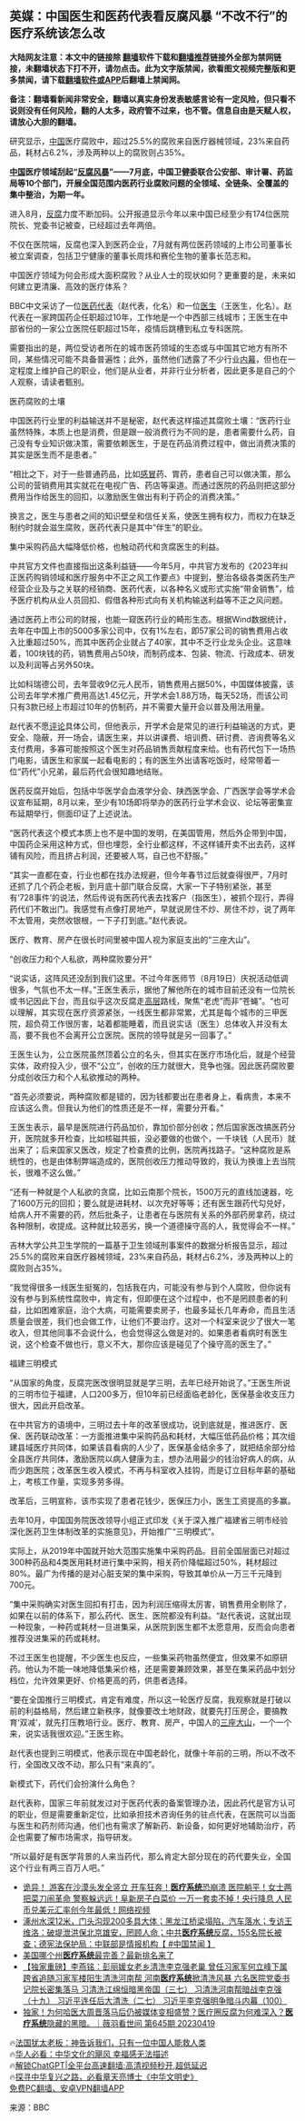  <!-- 面包屑导航 --> <h2>英媒：中国医生和医药代表看反腐风暴 “不改不行”的医疗系统该怎么改</h2> <p class="notice"><b>大陆网友注意：本文中的链接除 <a href="https://github.com/bannedbook/fanqiang" >翻墙</a>软件下载和<a href="https://github.com/killgcd/justmysocks/blob/master/README.md">翻墙推荐</a>链接外全部为禁网链接，未翻墙状态下打不开，请勿点击。此为文字版禁闻，欲看图文视频完整版和更多禁闻，请下载<a href="https://github.com/bannedbook/fanqiang">翻墙软件或APP</a>后翻墙上禁闻网。</p><p>备注：翻墙看新闻非常安全，翻墙以真实身份发表敏感言论有一定风险，但只看不说则没有任何风险，翻的人太多，政府管不过来，也不管。信息自由是天赋人权，请放心大胆的翻墙。</b></p>  <div class="entry"> <p>研究显示，<span class='wp_keywordlink_affiliate'><a href="https://www.bannedbook.org/" title="中国" target="_blank">中国</a></span>医疗腐败中，超过25.5%的腐败来自医疗器械领域，23%来自药品，耗材占6.2%，涉及两种以上的腐败则占35%。</p> <p><strong><a href="https://www.bannedbook.org/bnews/tag/%E4%B8%AD%E5%9B%BD/" class="st_tag internal_tag" rel="tag" title="标签 中国 下的日志">中国</a>医疗领域刮起“<a href="https://www.bannedbook.org/bnews/tag/%E5%8F%8D%E8%85%90%E9%A3%8E%E6%9A%B4/" class="st_tag internal_tag" rel="tag" title="标签 反腐风暴 下的日志">反腐风暴</a>”——7月底，中国卫健委联合公安部、审计署、药监局等10个部门，开展全国范围内医药行业腐败问题的全领域、全链条、全覆盖的集中整治，为期一年。</strong></p> <p>进入8月，<a href="https://www.bannedbook.org/bnews/tag/%e5%8f%8d%e8%85%90/" class="st_tag internal_tag" rel="tag" title="标签 反腐 下的日志">反腐</a>力度不断加码。公开报道显示今年以来中国已经至少有174位医院院长、党委书记被查，已经超过去年两倍。</p> <p>不仅在医院端，反腐也深入到医药企业，7月就有两位医药领域的上市公司董事长被立案调查，包括卫宁健康的董事长周炜和赛伦生物的董事长范志和。</p> <p>中国医疗领域为何会形成大面积腐败？从业人士的现状如何？更重要的是，未来如何建立更清廉、高效的医疗体系？</p> <p>BBC中文采访了一位<a href="https://www.bannedbook.org/bnews/tag/%E5%8C%BB%E8%8D%AF%E4%BB%A3%E8%A1%A8/" class="st_tag internal_tag" rel="tag" title="标签 医药代表 下的日志">医药代表</a>（赵代表，化名）和一位<a href="https://www.bannedbook.org/bnews/tag/%e5%8c%bb%e7%94%9f/" class="st_tag internal_tag" rel="tag" title="标签 医生 下的日志">医生</a>（王医生，化名）。赵代表在一家跨国药企任职超过10年，工作地是一个中西部三线城市；王医生在中部省份的一家公立医院任职超过15年，疫情后跳槽到私立专科医院。</p> <p>需要指出的是，两位受访者所在的城市医药领域的生态或与中国其它地方有所不同，某些情况可能不具备普遍性；此外，虽然他们透露了不少行业<span class='wp_keywordlink_affiliate'><a href="https://www.bannedbook.org/bnews/ccpdope/" title="中共高层内幕" target="_blank">内幕</a></span>，但也在一定程度上维护自己的职业，他们是从业者，并非行业分析者，因此更多是自己的个人观察，请读者甄别。</p> <p>医药腐败的土壤</p> <p>中国医药行业里的利益输送并不是秘密，赵代表这样描述其腐败土壤：“医药行业虽然特殊，本质上也是消费，但是跟一般消费行为不同的是，患者需要什么药，自己没有专业知识做决策，需要依赖医生，于是在药品消费过程中，做出消费决策的其实是医生而不是患者。”</p> <p>“相比之下，对于一些普通药品，比如<a href="https://www.bannedbook.org/bnews/tag/%E6%84%9F%E5%86%92/" class="st_tag internal_tag" rel="tag" title="标签 感冒 下的日志">感冒</a>药、胃药，患者自己可以做决策，那么公司的营销费用其实就花在电视广告、药店等渠道。而通过医院的药品则把这部分费用当作给医生的回扣，以激励医生做出有利于药企的消费决策。”</p> <p>换言之，医生与患者之间的知识壁垒和信任关系，使医生拥有权力，而权力在缺乏制约时就会滋生腐败，医药代表只是其中“伴生”的职业。</p> <p>集中采购药品大幅降低价格，也触动药代和贪腐医生的利益。</p> <p>中共官方文件也直接指出这条利益链——今年5月，中共官方发布的《2023年纠正医药购销领域和医疗服务中不正之风工作要点》中提到，整治各级各类医药生产经营企业及与之关联的经销商、医药代表，以各种名义或形式实施“带金销售”，给予医疗机构从业人员回扣、假借各种形式向有关机构输送利益等不正之风问题。</p> <p>通过医药上市公司的财报，也能一窥医药行业的畸形生态。根据Wind数据统计，去年在中国上市的5000多家公司中，仅有1%左右，即57家公司的销售费用占收入比重超过50%，而其中医药企业就占了40家，其中不乏行业龙头企业。这意味着，100块钱的药，销售费用占50块，而制药成本、包装、物流、行政成本、研发以及利润等占另外50块。</p> <p>比如科瑞德公司，去年营收9亿元人民币，销售费用占据50%，中国媒体披露，该公司去年学术推广费用高达1.45亿元，开学术会1.88万场，每天52场，而该公司只有3款已经上市超过10年的仿制药，并不需要大量开会以普及用法用量。</p> <p>赵代表不愿<span class='wp_keywordlink_affiliate'><a href="https://www.bannedbook.org/bnews/comments/" title="新闻评论" target="_blank">评论</a></span>具体公司，但他表示，开学术会是常见的进行利益输送的方式，更安全、隐蔽，开一场会，请医生来，并以讲课费、培训费、研讨费、咨询费等名义支付费用，多寡可能按照这个医生对药品销售贡献程度来给。也有药代包下一场热门电影，请医生和家属一起看电影的；有的医生外出请客吃饭时，经常带着一位“药代”小兄弟，最后药代会很知趣地结账。</p> <p>医药反腐开始后，包括中华医学会血液学分会、陕西医学会、广西医学会等学术会议宣布延期，8月以来，至少有10场即将举办的医药行业学术会议、论坛等密集宣布延期举行，侧面印证了上述说法。</p> <p>“医药代表这个模式本质上也不是中国的发明，在美国管用，然后外企带到中国，中国药企采用这种方式，但也埋怨，全行业都这样，不这样铺开卖不出去药，这样铺有风险，而且挤占利润，还要被人骂，自己也不舒服。”</p> <p>“其实一直都在查，行业也都在找办法规避，但今年春节过后就查得很严，7月时还抓了几个药企老板，到月底十部门联合反腐，大家一下子特别紧张，甚至有‘728事件’的说法，然后传说有医药代表去找客户（指医生），被抓个现行，弄得药代们不敢出门。我感觉有点像打房地产，早就说房住不炒、房住不炒，说了两年不太管用，突然收银根，一下子打到底。”赵代表说。</p> <p>医疗、教育、房产在很长时间里被中国人视为家庭支出的“三座大山”。</p>  <p>“创收压力和个人私欲，两种腐败要分开”</p> <p>“说实话，这阵风还没刮到我们这里。不过今年医师节（8月19日）庆祝活动低调很多，气氛也不太一样。”王医生表示，据他了解他所在的城市目前还没有一位院长或书记因此下台，而且似乎这次反腐走<span class='wp_keywordlink_affiliate'><a href="https://www.bannedbook.org/bnews/ccpdope/" title="中共高层内幕" target="_blank">高层</a></span>路线，聚焦“老虎”而非“苍蝇”。“也可以理解，其实现在医疗资源紧张，一线医生都非常累，尤其是每个城市的三甲医院，超负荷工作很厉害，站着都能睡着，而且说实话（医生）总体收入并没有太高，要不我也不会离开公立医院。医院的领导就是另一回事了。”</p> <p>王医生认为，公立医院虽然顶着公立的名头，但其实在医疗市场化后，就是个经营实体，政府投入少，很不“公立”，创收的压力就很大，竞争也强。因此医药腐败要分成创收压力和个人私欲推动的两种。</p> <p>“首先必须要说，两种腐败都是错的，因为钱都要出在患者身上，看病贵，本来不应该这么贵。但我认为他们的性质还是不一样，需要分开看。”</p> <p>王医生表示，最早是医院进行药品加价，靠加价部分创收；然后国家医改搞医药分开，医院就多开检查，比如核磁共振，没必要做的也做个，一千块钱（人民币）就出来了；后来国家又医改，规定了检查费的比例，医院再找路子。“这种腐败是系统性的，也是由体制弊端造成的，医院创收压力推动导致的，我认为换谁上去当院长，很难不这么做。”</p> <p>“还有一种就是个人私欲的贪腐，比如云南那个院长，1500万元的直线加速器，吃了1600万元的回扣；要么就是进耗材、以次充好等等；还有医生跟药代勾兑好，给病人开不需要的药，然后批条子，让患者在与医院有关系的外部药房拿药，绕过各种限制，收提成。这种就比较恶劣，换一个道德操守高的人，我觉得会不一样。”</p> <p>吉林大学公共卫生学院的一篇基于卫生领域刑事案件的数据分析报告显示，超过25.5%的腐败来自医疗器械领域，23%来自药品，耗材占6.2%，涉及两种以上的腐败则占35%。</p> <p>“我觉得很多一线医生挺冤的，包括我在内，可能没有参与到个人腐败，但你说有没有参与到系统性腐败中，肯定有，但即便在这个过程中，也不是罔顾患者的利益，比如困难家庭，治个大病，可能需要卖房子，也最多延长几年寿命，而且生活质量会很差，我们也会做工作，让他们不要治疗。这对一个科室来说少了很大一笔收入，但其他同事不会说什么，也会觉得这么做是对的。如果患者看病时有医生说，这个检查不做也行，意义不大，那你应该是碰见了个操守高的医生了。”</p> <p>福建三明模式</p> <p>“从国家的角度，反腐完医改很明显就是学三明，去年已经开始说了。”王医生所说的三明市位于福建，人口200多万，但10年前已经面临老龄化，医保基金收支压力很大，因此开启改革。</p>  <p>在中共官方的语境中，三明过去十年的改革很成功，说到底就是，推进医疗、医保、医药联动改革：一方面推进集中采购药品和耗材，大幅压低药品价格；其次组建县域医疗共同体，如果该县看病的人少了，医保基金结余多了，就把结余部分给全县医疗共同体，激励医院以病人健康为主，想办法用最少的钱治好病人的病，从而少跑医院；改革医生收入模式，不再与科室收入挂钩，而是订立目标年薪的基础上，考核工作量，实现多劳多得。</p> <p>改革后，三明宣称，该市实现了患者花钱少，医保压力小，医生工资提高的多赢。</p> <p>去年10月，中国国务院医改领导小组正式印发《关于深入推广福建省三明市经验深化医药卫生体制改革的实施意见》，开始推广“三明模式”。</p> <p>实际上，从2019年中国就开始大范围实施集中采购药品。目前全国层面已对超过300种药品和4类医用耗材进行集中采购，相关药价降幅超过50%，耗材超过80%。最广为传播的是对心脏支架的集中采购，导致其单价从一万三千元降到700元。</p> <p>“集中采购确实对医生回扣有打击，因为利润压缩得太厉害，销售费用全剔除了，如果在以前的体系下，那么药代、医生、医院都没有利益。“赵代表说，这就出现一种现象，一种药或耗材一旦进集采，从医院到医生都不太愿意用，反而会向患者推荐没进集采的药或耗材。</p> <p>不过王医生也提醒，不少医生也反应，一些集采药物虽然便宜，但效果不如原研药。他认为不能一味地降低集采价格，还是需要兼顾效果，甚至在集采药品中划分档位，允许效果更好、价格更高的药，供患者选择。</p> <p>“要在全国推行三明模式，肯定有难度，所以这一轮医疗反腐，我观察就是打破以前的利益格局，然后建立新秩序，就像要改土地财政，就要先打压房企，要搞教育‘双减’，就先打压教培行业。医疗、教育、房产，中国人的<span class='wp_keywordlink'><a href="https://www.bannedbook.org/forum11/topic333.html" title="禁片：民族主义和三座大山" target="_blank">三座大山</a></span>，一个一个来，说实话我很欢迎。”王医生称。</p> <p>赵代表也提到三明模式，他表示现在中国老龄化，就像十年前的三明，所以不改不行，全国改又改不动，那么只有“来真的”。</p> <p>新模式下，药代们会扮演什么角色？</p> <p>赵代表称，国家三年前就发过对于医药代表的备案管理办法，因此药代是官方认可的职业，但是需要重新定位，比如承担技术咨询任务的驻点代表，在医院可以当面与医生和药剂师沟通，他们也有需求了解新药、新设备，如何更好地辅助治疗，药企也需要了解市场需求，指导研发。</p>  <p>“所以最好是有医学背景的人来当药代，那么肯定大部分现在的药代要失业，全国这个行业有两三百万人吧。”</p> <!--<div id="taboola-mid-1"></div>--><ul class='op-related-articles' title='相关阅读'> <li><a href='https://www.bannedbook.org/bnews/bannedvideo/20230816/1920506.html' target='_blank'>诡异！ 游客在沙漠头发全竖立 开车狂奔！<b>医疗系统</b>恐崩溃 医院躺平！女士两把菜刀闹革命 警察躲远远！阜新房子白菜价 一万一套卖不掉！央行降息  人民币兑美元汇率创今年最低！网络视频</a></li> <li><a href='https://www.bannedbook.org/bnews/bannedvideo/20230804/1915668.html' target='_blank'>涿州水深12米，门头沟现200多具大体；黑龙江桥梁塌陷，汽车落水；专访王维洛：破堤泄洪保北京雄安，罔顾人命；中共<b>医疗系统</b>反腐，155名院长被查；德宪法保护局：中联部是情报机构【 #中国禁闻 】</a></li> <li><a href='https://www.bannedbook.org/bnews/lifebaike/20230630/1902559.html' target='_blank'>美国哪个州<b>医疗系统</b>最完善？最新排名来了</a></li> <li><a href='https://www.bannedbook.org/bnews/comments/20230523/1887384.html' target='_blank'>【独家重磅】李燕铭：彭丽媛女老乡清洗李克强老巢 曾任习家军何立峰下属 跨省追随习家军楼阳生清洗河南帮 河南<b>医疗系统</b>掀清洗风暴 六名医院党委书记院长密集落马 习清洗江绵恒暗黑帝国（三七） 习清洗河南帮暗战李克强（十九） 习近平连任后大清洗（二七） 习近平李克强明争暗斗内幕（100）</a></li> <li><a href='https://www.bannedbook.org/bnews/sohnews/20230420/1874045.html' target='_blank'>独家！为何哈医大周晋落马后仍被媒体变相盛赞？医疗圈反腐为何难深入？<b>医疗系统</b>隐藏的黑暗。｜薇羽看世间 第645期 20230419</a></li> </ul> <p class="texttj"> 🔥<a href="https://www.bannedbook.org/bnews/ssgc/20230219/1850782.html" target="_blank">法国犹太老板：神告诉我们，只有一位中国人能救人类</a><br/> 🔥<a href="https://www.bannedbook.org/bnews/comments/20220220/1694796.html" target="_blank">华人必看：中华文化的飓风 幸福感无法描述</a><br/> 🔥<a href="https://github.com/bannedbook/fanqiang/wiki/V2ray%E6%9C%BA%E5%9C%BA" target="_blank">解锁ChatGPT|全平台高速翻墙:高清视频秒开,超低延迟</a><br/> 🔥<a href="https://www.bannedbook.org/bnews/comments/20220808/1768773.html" target="_blank">探寻中华复兴之路，必看章天亮博士《中华文明史》</a><br/> <a href="https://github.com/bannedbook/fanqiang/wiki/%E7%A6%81%E9%97%BB%E7%BD%91%E5%AE%89%E5%8D%93%E7%BF%BB%E5%A2%99%E6%96%B0%E9%97%BBAPP" target="_blank">免费PC翻墙、安卓VPN翻墙APP</a><br/> </p><p class="src-info">来源：BBC </p><a name='sharetosocial'></a> <div style="margin-bottom:5px;padding-bottom:5px;clear:both"> <div id="archive-pix-1" class="banner-ads"> <!-- AuctionX Display platform tag START --> <div id="27602x728x90x621x_ADSLOT1" clicktrack="%%CLICK_URL_ESC%%"></div>  <!-- AuctionX Display platform tag END --> </div> <div id="archive-pix-2" class="banner-ads"> <!-- AuctionX Display platform tag START --> <div id="27556x300x250x621x_ADSLOT1" clicktrack="%%CLICK_URL_ESC%%" style="margin:0 auto;text-align:center"></div>  <!-- AuctionX Display platform tag END --> </div> </div>  <div id="archive-pix-1" class="banner-ads"> <!-- AuctionX Display platform tag START --> <div id="27603x728x90x621x_ADSLOT1" clicktrack="%%CLICK_URL_ESC%%"></div>  <!-- AuctionX Display platform tag END --> </div> </div><!--END ENTRY--> 